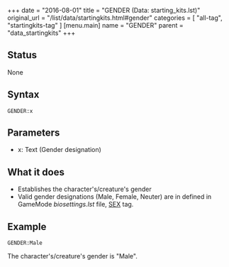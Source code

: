 +++
date = "2016-08-01"
title = "GENDER (Data: starting_kits.lst)"
original_url = "/list/data/startingkits.html#gender"
categories = [ "all-tag", "startingkits-tag" ]
[menu.main]
    name = "GENDER"
    parent = "data_startingkits"
+++

## Status

None

## Syntax

`GENDER:x`

## Parameters

-   x: Text (Gender designation)



What it does
------------

-   Establishes the character's/creature's gender
-   Valid gender designations (Male, Female, Neuter) are in defined in
    GameMode *biosettings.lst* file,
    [SEX](/list/system/biosettings/sex.html) tag.

Example
-------

`GENDER:Male`

The character's/creature's gender is "Male".

